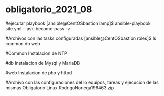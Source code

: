 # obligatorio_2021_08

#ejecutar playbook
[ansible@CentOSbastion lamp]$  ansible-playbook  site.yml --ask-become-pass -v

#Archivos con las tasks configuradas
[ansible@CentOSbastion roles]$ ls
common  db  web

#Common
Instalacion de NTP

#db
Instalacion de Mysql y MariaDB

#web
Instalacion de php y httpd

#Archivo con las configuraciones del lo equipos, tareas y ejecucion de las mismas
Obligatorio Linux RodrigoNoriega196463.zip
